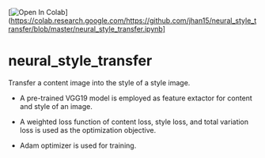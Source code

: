 [![Open In Colab](https://colab.research.google.com/assets/colab-badge.svg)](https://colab.research.google.com/https://github.com/jhan15/neural_style_transfer/blob/master/neural_style_transfer.ipynb]

# neural_style_transfer

Transfer a content image into the style of a style image.

- A pre-trained VGG19 model is employed as feature extactor for content and style of an image.

- A weighted loss function of content loss, style loss, and total variation loss is used as the optimization objective.

- Adam optimizer is used for training.
